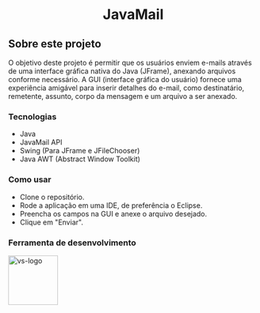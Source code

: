 <h1 align="center">JavaMail</h1>

##  Sobre este projeto

O objetivo deste projeto é permitir que os usuários enviem e-mails através de uma interface gráfica nativa do Java (JFrame), anexando arquivos conforme necessário. A GUI (interface gráfica do usuário) fornece uma experiência amigável para inserir detalhes do e-mail, como destinatário, remetente, assunto, corpo da mensagem e um arquivo a ser anexado.

### Tecnologias
- Java
- JavaMail API
- Swing (Para JFrame e JFileChooser)
- Java AWT (Abstract Window Toolkit)

### Como usar
- Clone o repositório.
- Rode a aplicação em uma IDE, de preferência o Eclipse.
- Preencha os campos na GUI e anexe o arquivo desejado.
- Clique em "Enviar".
                                                                                                  
### Ferramenta de desenvolvimento

<p display="inline-block">
  <img width="100" src="https://upload.wikimedia.org/wikipedia/commons/d/d0/Eclipse-Luna-Logo.svg" alt="vs-logo"/>
</p>
